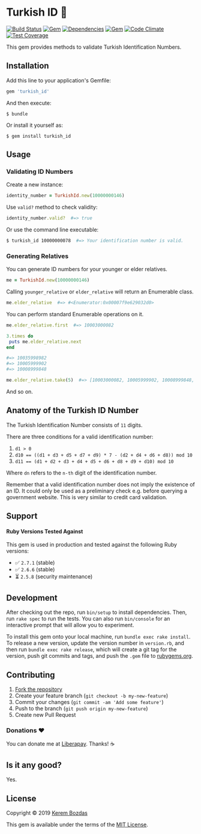 # Turkish ID 🔖

[![Build Status](https://travis-ci.org/krmbzds/turkish_id.svg?branch=master)](https://travis-ci.org/krmbzds/turkish_id) [![Gem](https://img.shields.io/gem/v/turkish_id.svg)](https://github.com/krmbzds/turkish_id) [![Dependencies](https://img.shields.io/badge/dependencies-none-brightgreen.svg)](https://rubygems.org/gems/turkish_id) [![Gem](https://img.shields.io/gem/dt/turkish_id.svg)](https://rubygems.org/gems/turkish_id) [![Code Climate](https://codeclimate.com/github/krmbzds/turkish_id/badges/gpa.svg)](https://codeclimate.com/github/krmbzds/turkish_id) [![Test Coverage](https://codeclimate.com/github/krmbzds/turkish_id/badges/coverage.svg)](https://codeclimate.com/github/krmbzds/turkish_id/coverage)

This gem provides methods to validate Turkish Identification Numbers.

## Installation

Add this line to your application's Gemfile:

```rb
gem 'turkish_id'
```

And then execute:

    $ bundle

Or install it yourself as:

    $ gem install turkish_id

## Usage

### Validating ID Numbers

Create a new instance:

```rb
identity_number = TurkishId.new(10000000146)
```

Use ```valid?``` method to check validity:

```rb
identity_number.valid?  #=> true
```

Or use the command line executable:

```sh
$ turkish_id 10000000078  #=> Your identification number is valid.
```

### Generating Relatives

You can generate ID numbers for your younger or elder relatives.

```rb
me = TurkishId.new(10000000146)
```

Calling `younger_relative` or `elder_relative` will return an Enumerable class.

```rb
me.elder_relative  #=> #<Enumerator:0x00007f9e629032d0>
```

You can perform standard Enumerable operations on it.

```rb
me.elder_relative.first  #=> 10003000082
```

```rb
3.times do
 puts me.elder_relative.next
end

#=> 10035998982
#=> 10005999902
#=> 10008999848
```

```rb
me.elder_relative.take(5)  #=> [10003000082, 10005999902, 10008999848, 10011999774, 10014999610]
```

And so on.

## Anatomy of the Turkish ID Number

The Turkish Identification Number consists of ```11``` digits.

There are three conditions for a valid identification number:

1. ```d1 > 0```
2. ```d10 == ((d1 + d3 + d5 + d7 + d9) * 7 - (d2 + d4 + d6 + d8)) mod 10```
3. ```d11 == (d1 + d2 + d3 + d4 + d5 + d6 + d8 + d9 + d10) mod 10```

Where ```dn``` refers to the ```n-th``` digit of the identification number.

Remember that a valid identification number does not imply the existence of an ID. It could only be used as a preliminary check e.g. before querying a government website. This is very similar to credit card validation.

## Support

#### Ruby Versions Tested Against

This gem is used in production and tested against the following Ruby versions:

- ✅ `2.7.1` (stable)
- ✅ `2.6.6` (stable)
- ⏳ `2.5.8` (security maintenance)

## Development

After checking out the repo, run `bin/setup` to install dependencies. Then, run `rake spec` to run the tests. You can also run `bin/console` for an interactive prompt that will allow you to experiment.

To install this gem onto your local machine, run `bundle exec rake install`. To release a new version, update the version number in `version.rb`, and then run `bundle exec rake release`, which will create a git tag for the version, push git commits and tags, and push the `.gem` file to [rubygems.org][RubyGems].

## Contributing

1. [Fork the repository][Fork]
2. Create your feature branch (`git checkout -b my-new-feature`)
3. Commit your changes (`git commit -am 'Add some feature'`)
4. Push to the branch (`git push origin my-new-feature`)
5. Create new Pull Request

### Donations ❤️

You can donate me at [Liberapay][Donation]. Thanks! ☕️

## Is it any good?

Yes.

## License

Copyright © 2019 [Kerem Bozdas][Personal Webpage]

This gem is available under the terms of the [MIT License][License].

[Donation]: https://liberapay.com/krmbzds/donate
[Fork]: https://github.com/krmbzds/turkish_id/fork
[License]: https://kerem.mit-license.org
[Personal Webpage]: https://kerembozdas.com
[RubyGems]: https://rubygems.org
